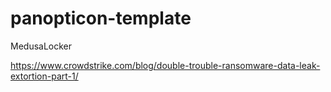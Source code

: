 # panopticon-template

MedusaLocker

https://www.crowdstrike.com/blog/double-trouble-ransomware-data-leak-extortion-part-1/

